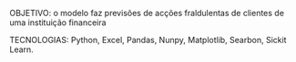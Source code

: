 OBJETIVO: o modelo faz previsões de acções fraldulentas de clientes de uma instituição financeira

TECNOLOGIAS: Python, Excel, Pandas, Nunpy, Matplotlib, Searbon, Sickit Learn.